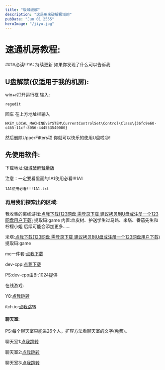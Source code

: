 ```yaml
---
title: "极域破解"
description: "这是用来破解极域的"
pubDate: "Jun 01 2555"
heroImage: "/jiyu.jpg"
---
```


# 速通机房教程:

##1A必读!!!1A:
持续更新
如果你发现了什么可以告诉我

## U盘解禁(仅适用于我的机房):
win+r打开运行框
输入:
```
regedit
```
回车
在上方地址栏输入
```
HKEY_LOCAL_MACHINE\SYSTEM\CurrentControlSet\Control\Class\{36fc9e60-c465-11cf-8056-444553540000}
```
然后删除UpperFilters项
你就可以快乐的使用U盘啦😉!

## 先使用软件:

下载地址:<a href="https://q1060.webgetstore.com/2025/09/06/22ec3412e1371cdd1f3cb23f0b9186f5.zip?sg=f66e5f2215289d3ddb6ef52395d9cd76&e=68bb19ea&fileName=%E6%9E%81%E5%9F%9F%E7%A0%B4%E8%A7%A3%E8%BD%BB%E9%87%8F%E7%89%88.zip&fi=252847476" title="点我下载">极域破解轻量版</a>

注意：一定要看里面的1A1使用必看!!!1A1

```
1A1使用必看!!!1A1.txt
```

### 再用我们探索出的区域:

我收集的离线游戏:<a href="https://www.123684.com/s/reYejv-5ANed" target="_blank" title="点我下载">点我下载(123网盘 需登录下载 建议拷贝到U盘或注册一个123网盘用户下载)</a>   提取码:game 内置:血皮树、护送学生过马路、米塔、番茄先生和柠檬小姐     后续可能会添加更多......

米塔:<a href="https://www.123684.com/s/reYejv-tQNed" target="_blank" title="点我下载">点我下载(123网盘 需登录下载 建议拷贝到U盘或注册一个123网盘用户下载)</a>
提取码:game

mc一件套:<a href="https://wwtm.lanzouq.com/iMt7t2xvitqf" target="_blank" title="点我下载">点我下载</a>

dev-cpp:<a href="https://wwtm.lanzouq.com/ioBKw2xvjk3e" target="_blank" title="点我下载">点我下载</a>

PS:dev-cpp由Bit1024提供

在线游戏:

Y8:<a href="https://zh.y8.com/" target="_blank" title="点我跳转">点我跳转</a>

itch.io:<a href="https://itch.io/games" target="_blank" title="点我跳转">点我跳转</a>

#### 聊天室:

PS:每个聊天室只能进26个人，扩容方法看聊天室的文字(免费)。

聊天室1:<a href="https://bobochat.us.kg/jifang" target="_blank" title="点我跳转">点我跳转</a>

聊天室2:<a href="https://bobochat.us.kg/jifang2" target="_blank" title="点我跳转">点我跳转</a>

聊天室3:<a href="https://bobochat.us.kg/jifang3" target="_blank" title="点我跳转">点我跳转</a>
